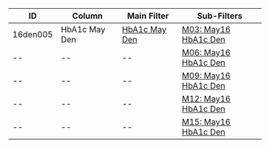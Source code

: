 ID | Column | Main Filter | Sub-Filters | 
-- | ------ | -------| -----------|
16den005| HbA1c May Den | [HbA1c May Den](https://github.com/johnnybender/adastandards2017/blob/master/recommendations/rec001.md) | [M03: May16 HbA1c Den](https://github.com/johnnybender/adastandards2017/blob/master/recommendations/rec001.md)
-- | --| --|[M06: May16 HbA1c Den](https://github.com/johnnybender/adastandards2017/blob/master/recommendations/rec001.md)|
-- | --| --|[M09: May16 HbA1c Den](https://github.com/johnnybender/adastandards2017/blob/master/recommendations/rec001.md)|
-- | --| --|[M12: May16 HbA1c Den](https://github.com/johnnybender/adastandards2017/blob/master/recommendations/rec001.md)|
-- | --| --|[M15: May16 HbA1c Den](https://github.com/johnnybender/adastandards2017/blob/master/recommendations/rec001.md)|

